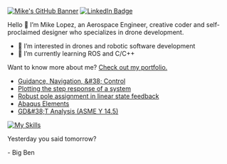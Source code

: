 [![Mike's GitHub Banner](https://github.com/mlopez96/mlopez96/assets/26072511/0b27f7e6-d41d-4aed-a2db-1180d71f7292)](https://mikelopez.io)
[![LinkedIn Badge](https://img.shields.io/badge/LinkedIn-Profile-informational?style=flat&logo=linkedin&logoColor=white&color=0D76A8)](https://www.linkedin.com/in/mike-lopez/)

Hello 👋
I’m Mike Lopez, an Aerospace Engineer, creative coder and self-proclaimed designer who specializes in drone development. 
- 👀 I’m interested in drones and robotic software development
- 🌱 I’m currently learning ROS and C/C++

Want to know more about me? [Check out my portfolio.](https://www.mikelopez.io/engineering)


<!-- BLOG-POST-LIST:START -->
- [Guidance, Navigation, &amp;#38; Control](https://www.mikelopez.io/post/guidance-navigation-control)
- [Plotting the step response of a system](https://www.mikelopez.io/post/plotting-the-step-response-of-a-system)
- [Robust pole assignment in linear state feedback](https://www.mikelopez.io/post/robust-pole-assignment-in-linear-state-feedback)
- [Abaqus Elements](https://www.mikelopez.io/post/abaqus-elements)
- [GD&amp;#38;T Analysis &lpar;ASME Y 14.5&rpar;](https://www.mikelopez.io/post/gd-t-analysis-asme-y-14-5)
<!-- BLOG-POST-LIST:END --> 

<!-- SKILLS-LIST:START -->

[![My Skills](https://skillicons.dev/icons?i=atom,arduino,autocad,cpp,cmake,github,html,linux,matlab,octave,pr,py,raspberrypi,react,ros,visualstudio)](https://skillicons.dev)

<!-- SKILLS-LIST:END --> 

<p>Yesterday you said tomorrow?</p>

<p>- Big Ben</p>
